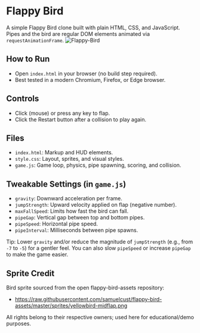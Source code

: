# Flappy Bird

A simple Flappy Bird clone built with plain HTML, CSS, and JavaScript. Pipes and the bird are regular DOM elements animated via `requestAnimationFrame`.
![Flappy-Bird]([flappy-bird-demo.gif](https://github.com/heart0fkindness/Flappy-Bird/blob/253def14e75a8b7a77eb2fa509e4e5729002126e/flappy%20bird%20demo.gif))

## How to Run
- Open `index.html` in your browser (no build step required).
- Best tested in a modern Chromium, Firefox, or Edge browser.

## Controls
- Click (mouse) or press any key to flap.
- Click the Restart button after a collision to play again.

## Files
- `index.html`: Markup and HUD elements.
- `style.css`: Layout, sprites, and visual styles.
- `game.js`: Game loop, physics, pipe spawning, scoring, and collision.

## Tweakable Settings (in `game.js`)
- `gravity`: Downward acceleration per frame.
- `jumpStrength`: Upward velocity applied on flap (negative number).
- `maxFallSpeed`: Limits how fast the bird can fall.
- `pipeGap`: Vertical gap between top and bottom pipes.
- `pipeSpeed`: Horizontal pipe speed.
- `pipeInterval`: Milliseconds between pipe spawns.

Tip: Lower `gravity` and/or reduce the magnitude of `jumpStrength` (e.g., from `-7` to `-5`) for a gentler feel. You can also slow `pipeSpeed` or increase `pipeGap` to make the game easier.

## Sprite Credit
Bird sprite sourced from the open flappy-bird-assets repository:
- https://raw.githubusercontent.com/samuelcust/flappy-bird-assets/master/sprites/yellowbird-midflap.png

All rights belong to their respective owners; used here for educational/demo purposes.






